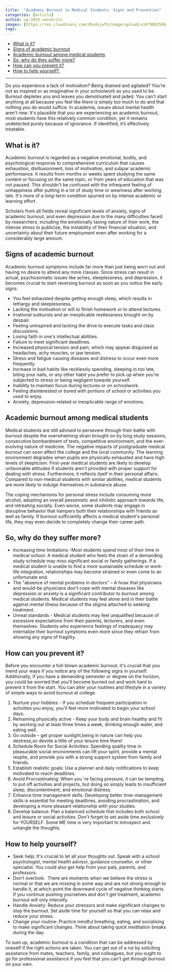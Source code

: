 ```yaml
---
title:  "Academic Burnout in Medical Students: Signs and Prevention"
categories: [article]
authid: ug-2019-sanskriti
images: [https://res.cloudinary.com/dhodsjwfh/image/upload/v1679892598/academic-burnout_sjhvqn.jpg]
tags: 
---
```


- [What is it?](#what-is-it)
- [Signs of academic burnout](#signs-of-academic-burnout)
- [Academic burnout among medical students](#academic-burnout-among-medical-students)
- [So, why do they suffer more?](#so-why-do-they-suffer-more)
- [How can you prevent it?](#how-can-you-prevent-it)
- [How to help yourself? ](#how-to-help-yourself)

---

Do you experience a lack of motivation? Being drained and agitated? You're not as inspired or as imaginative in your schoolwork as you used to be. Burnout depletes you and leaves you demotivated and jaded.  You can't start anything at all because you feel like there is simply too much to do and that nothing you do would suffice. In academia, issues about mental health aren’t new. It's plausible that you are experiencing an academic burnout, most students have this relatively common condition, yet it remains undetected purely because of ignorance. If identified, it’s effectively treatable. 

## What is it?

Academic burnout is regarded as a negative emotional, bodily, and psychological response to comprehensive curriculum that causes exhaustion, disillusionment, loss of motivation, and subpar academic performance. It results from months or weeks spent studying the same content or focusing on the same topic, or from years of education that was not paused. This shouldn't be confused with the infrequent feeling of unhappiness after putting in a lot of study time or weariness after working late. It's more of a long-term condition spurred on by intense academic or learning effort. 

Scholars from all fields reveal significant levels of anxiety, signs of academic burnout, and even depression due to the many difficulties faced by researchers, including the emotionally taxing nature of their work, the intense stress to publicize, the instability of their financial situation, and uncertainty about their future employment even after working for a considerably large amount.


## Signs of academic burnout

Academic burnout symptoms include far more than just being worn out and having no desire to attend any more classes. Since stress can result in actual, psychosomatic issues like aches, sleeplessness, and depression, it becomes crucial to start reversing burnout as soon as you notice the early signs.  

- You feel exhausted despite getting enough sleep, which results in lethargy and sleeplessness.
- Lacking the motivation or will to finish homework or to attend lectures.
- Irrational outbursts and an inexplicable restlessness brought on by despair.
- Feeling uninspired and lacking the drive to execute tasks and class discussions.
- Losing faith in one's intellectual abilities.
- Failure to meet significant deadlines.
- Increased physical tension and pain, which may appear disguised as headaches, achy muscles, or jaw tension.
- Stress and fatigue causing diseases and distress to occur even more frequently.
- Increase in bad habits like recklessly spending, sleeping in too late, biting your nails, or any other habit you prefer to pick up when you're subjected to stress or being negligent towards yourself.
- Inability to maintain focus during lectures or on schoolwork.
- Feeling disinterested or bored with portions of school or activities you used to enjoy.
- Anxiety, depression-related or inexplicable range of emotions.


## Academic burnout among medical students

Medical students are still advised to persevere through their battle with burnout despite the overwhelming strain brought on by long study sessions, consecutive bombardment of tests, competitive environment, and the ever-evolving nature of medicine. The negative impacts of postgraduate medical burnout can soon affect the college and the local community. The learning environment degrades when pupils are physically exhausted and have high levels of skepticism. First-year medical students are likely to develop unfavorable attitudes if students aren’t provided with proper support for dealing with stress. Furthermore, it reflects itself in their personal affairs. Compared to non-medical students with similar abilities, medical students are more likely to indulge themselves in substance abuse. 

The coping mechanisms for personal stress include consuming more alcohol, adopting an overall pessimistic and nihilistic approach towards life, and retreating socially. Even worse, some students may engage in disruptive behavior that hampers both their relationships with friends as well as family. If burnout sufficiently affects a medical student's personal life, they may even decide to completely change their career path.

## So, why do they suffer more?

- Increasing time limitations -Most students spend most of their time in medical school. A medical student who feels the strain of a demanding study schedule may miss significant social or family gatherings. If a medical student is unable to find a more sustainable schedule or work-life integration, relationships may become strained or even come to an unfortunate end.
- The "absence of mental problems in doctors" – A hoax that physicians and would-be physicians don't cope with mental diseases like depression or anxiety is a significant contributor to burnout among medical students. Medical students may feel alone and in their battle against mental illness because of the stigma attached to seeking treatment.
- Unreal standards - Medical students may feel unqualified because of excessive expectations from their parents, lecturers, and even themselves. Students who experience feelings of inadequacy may internalize their burnout symptoms even more since they refrain from showing any signs of fragility.


## How can you prevent it?

Before you encounter a full-blown academic burnout, it's crucial that you mend your ways if you notice any of the following signs in yourself.  Additionally, if you have a demanding semester or degree on the horizon, you could be worried that you'll become burned out and work hard to prevent it from the start. You can alter your routines and lifestyle in a variety of simple ways to avoid burnout at college.

1. Nurture your hobbies - If you schedule frequent participation in activities you enjoy, you'll feel more motivated to begin your school days.
1. Remaining physically active - Keep your body and brain healthy and fit by working out at least three times a week, drinking enough water, and eating well.
1. Go outside – get proper sunlight,being in nature can help you destress,so devote a little of your leisure time there!
1. Schedule Room for Social Activities: Spending quality time in pleasurable social environments can lift your spirit, provide a mental respite, and provide you with a strong support system from family and friends. 
1. Establish realistic goals: Use a planner and daily notifications to keep motivated to reach deadlines. 
1. Avoid Procrastinating: When you 're facing pressure, it can be tempting to put off activities and projects, but doing so simply leads to insufficient sleep, discontentment, and emotional distress.
1. Enhance time management skills: Developing better time-management skills is essential for meeting deadlines, avoiding procrastination, and developing a more pleasant relationship with your studies.
1. Develop balance: Plan a balanced schedule that includes both school and leisure or social activities. Don't forget to set aside time exclusively for YOURSELF. Some ME time is very important to introspect and untangle the thoughts.

## How to help yourself? 

- Seek help: It's crucial to let all your thoughts out. Speak with a school psychologist, mental health advisor, guidance counsellor, or other specialist. You could also get help from your pals, parents, and professors. 
- Don’t overlook:  There are moments when we believe the stress is normal or that we are missing in some way and are not strong enough to handle it, at which point the downward cycle of negative thinking starts. If you continue pushing yourselves and don't get treatment, academic burnout will only intensify.
- Handle Anxiety: Reduce your stressors and make significant changes to stop the burnout. Set aside time for yourself so that you can relax and reduce your stress. 
- Change your routine: Practice mindful breathing, eating, and socialising to make significant changes. Think about taking quick meditation breaks during the day. 

To sum up, academic burnout is a condition that can be addressed by oneself if the right actions are taken. You can get out of a rut by soliciting assistance from mates, teachers, family, and colleagues, but you ought to go for professional assistance if you feel that you can't get through burnout on your own.